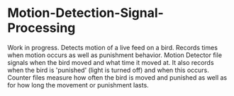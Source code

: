 # Motion-Detection-Signal-Processing
Work in progress. Detects motion of a live feed on a bird. Records times when motion occurs as well as punishment behavior. 
Motion Detector file signals when the bird moved and what time it moved at. It also records when the bird is 'punished' (light is turned off) and when this occurs.
Counter files measure how often the bird is moved and punished as well as for how long the movement or punishment lasts.
